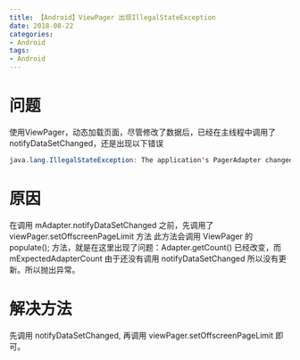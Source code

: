 ```yaml
---
title: 【Android】ViewPager 出现IllegalStateException
date: 2018-08-22
categories:
- Android
tags:
- Android
---
```

# 问题
使用ViewPager，动态加载页面，尽管修改了数据后，已经在主线程中调用了notifyDataSetChanged，还是出现以下错误

``` java
java.lang.IllegalStateException: The application's PagerAdapter changed the adapter's contents without calling PagerAdapter#notifyDataSetChanged! Expected adapter item count: 6, found: 3 Pager id: ...
```

# 原因
在调用 mAdapter.notifyDataSetChanged 之前，先调用了 viewPager.setOffscreenPageLimit 方法
此方法会调用 ViewPager 的 populate(); 方法，就是在这里出现了问题：Adapter.getCount() 已经改变，而 mExpectedAdapterCount 由于还没有调用 notifyDataSetChanged 所以没有更新。所以抛出异常。

# 解决方法
先调用 notifyDataSetChanged, 再调用 viewPager.setOffscreenPageLimit 即可。
